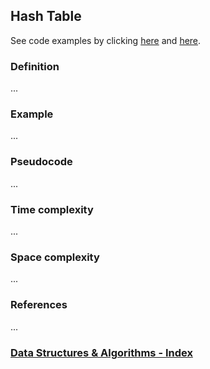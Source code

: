 ## Hash Table

See code examples by clicking [here](/DataStructures/Hash%20Table/hashTable1.js) and [here](/DataStructures/Hash%20Table/hashTable2.js).

### Definition

...

### Example

...

### Pseudocode

...

### Time complexity

...

### Space complexity

...

### References

...

### [Data Structures & Algorithms - Index](../../../README.md)
